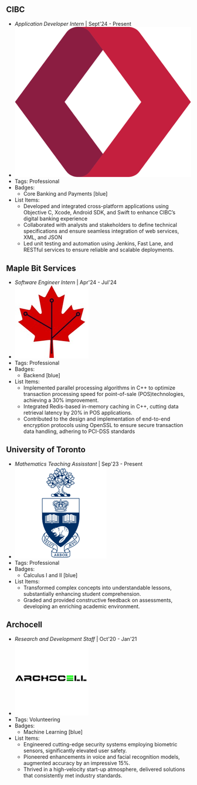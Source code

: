 ## CIBC
- *Application Developer Intern* | Sept'24 - Present
- ![CM-20af2e8c](/assets/CM-20af2e8c.png)
- Tags: Professional
- Badges:
  - Core Banking and Payments [blue]
- List Items:
  - Developed and integrated cross-platform applications using Objective C, Xcode, Android SDK, and Swift to enhance CIBC’s digital banking experience
  - Collaborated with analysts and stakeholders to define technical specifications and ensure seamless integration of web services, XML, and JSON
  - Led unit testing and automation using Jenkins, Fast Lane, and RESTful services to ensure reliable and scalable deployments.

## Maple Bit Services
- *Software Engineer Intern* | Apr'24 - Jul'24
- ![maple_bit_services_logo](/public/assets/maple_bit_services_logo.jpeg)
- Tags: Professional
- Badges:
  - Backend [blue]
- List Items:
  - Implemented parallel processing algorithms in C++ to optimize transaction processing speed for point-of-sale (POS)technologies, achieving a 30% improvement.
  - Integrated Redis-based in-memory caching in C++, cutting data retrieval latency by 20% in POS applications.
  - Contributed to the design and implementation of end-to-end encryption protocols using OpenSSL to ensure secure transaction data handling, adhering to PCI-DSS standards

## University of Toronto
- *Mathematics Teaching Assisstant* | Sep'23 - Present
- ![Utoronto_coa.svg](/public/assets/Utoronto_coa.svg.png)
- Tags: Professional
- Badges:
  - Calculus I and II [blue]
- List Items:
  - Transformed complex concepts into understandable lessons, substantially enhancing student comprehension.
  - Graded and provided constructive feedback on assessments, developing an enriching academic environment.

## Archocell
- *Research and Development Staff* | Oct'20 - Jan'21
- ![x8iXegMprTMsfHagJLbbFAEXOJs1700146396071_200x200](/public/assets/x8iXegMprTMsfHagJLbbFAEXOJs1700146396071_200x200.png)
- Tags: Volunteering
- Badges:
  - Machine Learning [blue]
- List Items:
  - Engineered cutting-edge security systems employing biometric sensors, significantly elevated user safety.
  - Pioneered enhancements in voice and facial recognition models, augmented accuracy by an impressive 15%.
  - Thrived in a high-velocity start-up atmosphere, delivered solutions that consistently met industry standards.